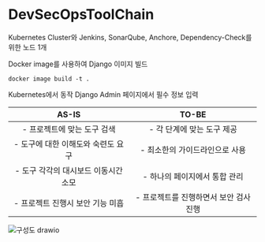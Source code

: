 # DevSecOpsToolChain

Kubernetes Cluster와 Jenkins, SonarQube, Anchore, Dependency-Check를 위한 노드 1개

Docker image를 사용하여 Django 이미지 빌드
```
docker image build -t . 
```
Kubernetes에서 동작
Django Admin 페이지에서 필수 정보 입력

|   AS-IS                         |   TO-BE                           |
|:-------------------------------:|:---------------------------------:|
|- 프로젝트에 맞는 도구 검색        |- 각 단계에 맞는 도구 제공           |
|- 도구에 대한 이해도와 숙련도 요구  |- 최소한의 가이드라인으로 사용       |
|- 도구 각각의 대시보드 이동시간 소모|- 하나의 페이지에서 통합 관리        |
|- 프로젝트 진행시 보안 기능 미흡    |- 프로젝트를 진행하면서 보안 검사 진행|

![구성도 drawio](https://user-images.githubusercontent.com/76959621/218671657-cdecc1a6-c49b-4250-8280-6fe6bc586f5f.png)

